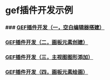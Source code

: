 # gef插件开发示例



### ### [GEF插件开发（一，空白编辑器搭建）](https://my.oschina.net/u/1260047/blog/729567)



### [GEF插件开发（二，画板元素创建）](https://my.oschina.net/u/1260047/blog/730668)



### [GEF插件开发（三，主视图图形添加）](https://my.oschina.net/u/1260047/blog/730826)



### [GEF插件开发（四，画板元素绘画）](https://my.oschina.net/u/1260047/blog/739322)

